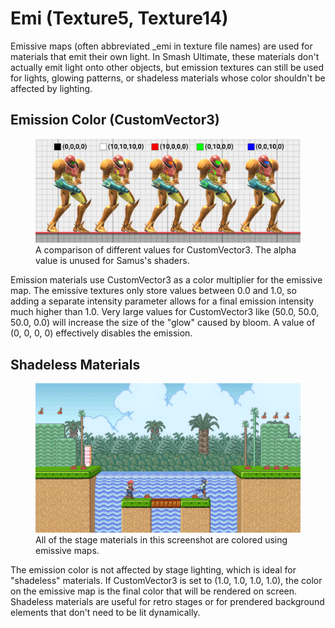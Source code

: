 # Emi (Texture5, Texture14)
Emissive maps (often abbreviated _emi in texture file names) are used for materials that emit their own light. 
In Smash Ultimate, these materials don't actually emit light onto other objects, but emission textures can still be 
used for lights, glowing patterns, or shadeless materials whose color shouldn't be affected by lighting. 

## Emission Color (CustomVector3)
<figure class="figure">
    <img src="samus_customvector3.jpg" height="auto" width="auto">
    <figcaption class="figure-caption text-center">A comparison of different values for CustomVector3. The alpha value is unused for Samus's shaders.</figcaption>
</figure>
Emission materials use CustomVector3 as a color multiplier for the emissive map. The emissive textures only store values between 0.0 and 1.0, so adding a separate intensity parameter allows for a final emission intensity much higher than 1.0. Very large values for CustomVector3 like (50.0, 50.0, 50.0, 0.0) will increase the size of the "glow" caused by bloom. A value of (0, 0, 0, 0)  effectively disables the emission.

## Shadeless Materials
<figure class="figure">
    <img src="mario_past_usa.jpg" height="auto" width="auto">
    <figcaption class="figure-caption text-center">All of the stage materials in this screenshot are colored using emissive maps.</figcaption>
</figure>
The emission color is not affected by stage lighting, which is ideal for "shadeless" materials. If CustomVector3 is set to (1.0, 1.0, 1.0, 1.0), the color on the emissive map is the final color that will be rendered on screen. Shadeless materials are useful for retro stages or for prendered background elements that don't need to be lit dynamically. 
